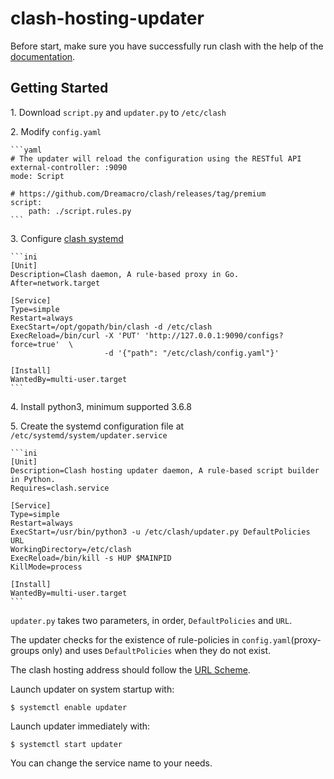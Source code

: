 # clash-hosting-updater

Before start, make sure you have successfully run clash with the help of the [documentation](https://github.com/Dreamacro/clash/wiki).

## Getting Started

1\. Download `script.py` and `updater.py` to `/etc/clash`

2\. Modify `config.yaml`

    ```yaml
    # The updater will reload the configuration using the RESTful API
    external-controller: :9090
    mode: Script

    # https://github.com/Dreamacro/clash/releases/tag/premium
    script:
        path: ./script.rules.py
    ```

3\. Configure [clash systemd](https://github.com/Dreamacro/clash/wiki/clash-on-a-daemon#systemd)

    ```ini
    [Unit]
    Description=Clash daemon, A rule-based proxy in Go.
    After=network.target

    [Service]
    Type=simple
    Restart=always
    ExecStart=/opt/gopath/bin/clash -d /etc/clash
    ExecReload=/bin/curl -X 'PUT' 'http://127.0.0.1:9090/configs?force=true'  \
                         -d '{"path": "/etc/clash/config.yaml"}'

    [Install]
    WantedBy=multi-user.target
    ```

4\. Install python3, minimum supported 3.6.8

5\. Create the systemd configuration file at `/etc/systemd/system/updater.service`

    ```ini
    [Unit]
    Description=Clash hosting updater daemon, A rule-based script builder in Python.
    Requires=clash.service

    [Service]
    Type=simple
    Restart=always
    ExecStart=/usr/bin/python3 -u /etc/clash/updater.py DefaultPolicies URL
    WorkingDirectory=/etc/clash
    ExecReload=/bin/kill -s HUP $MAINPID
    KillMode=process

    [Install]
    WantedBy=multi-user.target
    ```

`updater.py` takes two parameters, in order, `DefaultPolicies` and `URL`.

The updater checks for the existence of rule-policies in `config.yaml`(proxy-groups only) and uses `DefaultPolicies` when they do not exist.

The clash hosting address should follow the [URL Scheme](https://docs.cfw.lbyczf.com/contents/urlscheme.html).

Launch updater on system startup with:

    $ systemctl enable updater

Launch updater immediately with:

    $ systemctl start updater

You can change the service name to your needs.